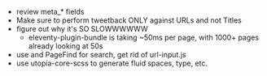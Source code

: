 - review meta_* fields
- Make sure to perform tweetback ONLY against URLs and not Titles
- figure out why it's SO SLOWWWWWW
    - eleventy-plugin-bundle is taking ~50ms per page, with 1000+ pages already looking at 50s
- use <pagefind-search> and PageFind for search, get rid of url-input.js
- use utopia-core-scss to generate fluid spaces, type, etc.
